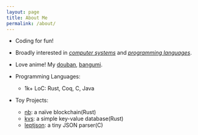 ```yaml
---
layout: page
title: About Me
permalink: /about/
---
```


* Coding for fun!

* Broadly interested in *<u>computer systems</u>* and *<u>programming languages</u>*.

* Love anime! My [douban](https://www.douban.com/people/190489967/), [bangumi](https://bangumi.tv/user/446865).

* Programming Languages:
  - 1k+ LoC: Rust, Coq, C, Java

* Toy Projects:
  - [nb](https://github.com/xxchan/nb): a naïve blockchain(Rust)
  - [kvs](https://github.com/xxchan/kvs): a simple key-value database(Rust)
  - [leptjson](https://github.com/xxchan/leptjson): a tiny JSON parser(C)